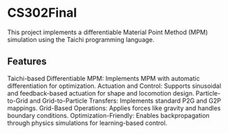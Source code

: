 # CS302Final

This project implements a differentiable Material Point Method (MPM) simulation using the Taichi programming language. 

## Features
Taichi-based Differentiable MPM: Implements MPM with automatic differentiation for optimization.
Actuation and Control: Supports sinusoidal and feedback-based actuation for shape and locomotion design.
Particle-to-Grid and Grid-to-Particle Transfers: Implements standard P2G and G2P mappings.
Grid-Based Operations: Applies forces like gravity and handles boundary conditions.
Optimization-Friendly: Enables backpropagation through physics simulations for learning-based control.
